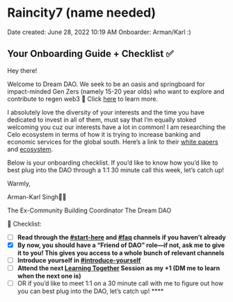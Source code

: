 # Raincity7 (name needed)

Date created: June 28, 2022 10:19 AM
Onboarder: Arman/Karl :)

## Your Onboarding Guide + Checklist ✅

Hey there!

Welcome to Dream DAO. We seek to be an oasis and springboard for impact-minded Gen Zers (namely 15-20 year olds) who want to explore and contribute to regen web3 🌱 Click [here](https://nutshell.dreamdao.xyz) to learn more.

I absolutely love the diversity of your interests and the time you have dedicated to invest in all of them, must say that I’m equally stoked welcoming you cuz our interests have a lot in common! I am researching the Celo ecosystem in terms of how it is trying to increase banking and economic services for the global south. Here’s a link to their [white papers](https://celo.org/papers) and [ecosystem](https://celo.org/dapps).

Below is your onboarding checklist. If you’d like to know how you’d like to best plug into the DAO through a 1:1 30 minute call this week, let’s catch up!

Warmly,

Arman-Karl Singh👨‍🚀

The Ex-Community Building Coordinator
The Dream DAO

<aside>
🔮 Checklist:

- [ ]  **Read through the [#start-here](https://discord.com/channels/896096170621947974/896096170621947976) and [#faq](https://discord.com/channels/896096170621947974/931053767367991337) channels if you haven’t already**
- [x]  **By now, you should have a “Friend of DAO” role—if not, ask me to give it to you! This gives you access to a whole bunch of relevant channels**
- [ ]  **Introduce yourself in [#introduce-yourself](https://discord.com/channels/896096170621947974/897253464944554015)**
- [ ]  **Attend the next [Learning Together](../../../Guides%20&%20How-To%E2%80%99s%2063c1f45fab634aeaa80bf88fbf4b1c2c/Dream%20DAO%20Learning%20Together%20%F0%9F%8C%9E%20-%20Overview%20506ac632cd274e0392d809956a546ccd.md) Session as my +1 (DM me to learn when the next one is)**
- [ ]  OR if you’d like to meet 1:1 on a 30 minute call with me to figure out how you can best plug into the DAO, let’s catch up! ****
</aside>
